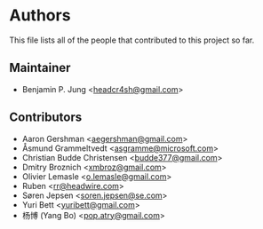 # Authors

This file lists all of the people that contributed to this project so far.

## Maintainer

* Benjamin P. Jung &lt;headcr4sh@gmail.com&gt;

## Contributors

* Aaron Gershman &lt;aegershman@gmail.com&gt;
* Åsmund Grammeltvedt &lt;asgramme@microsoft.com&gt;
* Christian Budde Christensen &lt;budde377@gmail.com&gt;
* Dmitry Broznich &lt;xmbroz@gmail.com&gt;
* Olivier Lemasle &lt;o.lemasle@gmail.com&gt;
* Ruben &lt;rr@headwire.com&gt;
* Søren Jepsen &lt;soren.jepsen@se.com&gt;
* Yuri Bett &lt;yuribett@gmail.com&gt;
* 杨博 (Yang Bo) &lt;pop.atry@gmail.com&gt;
